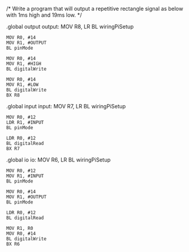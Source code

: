 /* Write a program that will output a repetitive rectangle signal as below with 1ms high and 19ms low. */

.global output
output:
	MOV R8, LR
	BL wiringPiSetup
	
	MOV R0, #14
	MOV R1, #OUTPUT
	BL pinMode
	
	MOV R0, #14
	MOV R1, #HIGH
	BL digitalWrite
	
	MOV R0, #14
	MOV R1, #LOW
	BL digitalWrite
	BX R8

.global input
input:
	MOV R7, LR
	BL wiringPiSetup
	
	MOV R0, #12
	LDR R1, #INPUT
	BL pinMode
	
	LDR R0, #12
	BL digitalRead
	BX R7

.global io
io:
	MOV R6, LR
	BL wiringPiSetup
	
	MOV R0, #12
	MOV R1, #INPUT
	BL pinMode
	
	MOV R0, #14
	MOV R1, #OUTPUT
	BL pinMode
	
	LDR R0, #12
	BL digitalRead
	
	MOV R1, R0
	MOV R0, #14
	BL digitalWrite
	BX R6
